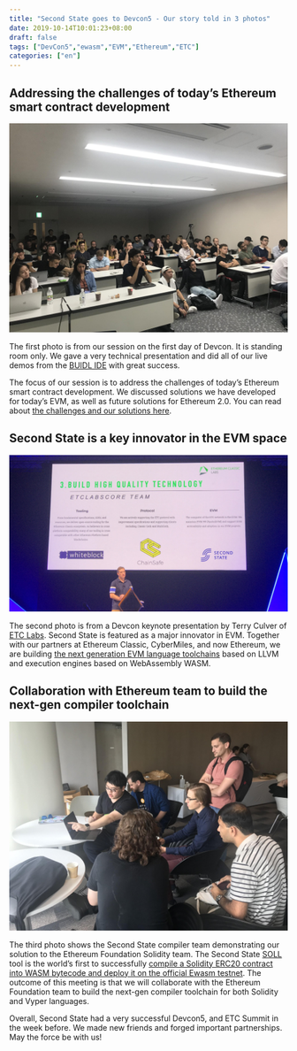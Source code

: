```yaml
---
title: "Second State goes to Devcon5 - Our story told in 3 photos"
date: 2019-10-14T10:01:23+08:00
draft: false
tags: ["DevCon5","ewasm","EVM","Ethereum","ETC"]
categories: ["en"]
---
```


## Addressing the challenges of today’s Ethereum smart contract development

![Second State at DevCon5](/images/20191014-SecondState-at-DevCon5-01.png)

The first photo is from our session on the first day of Devcon. It is standing room only. We gave a very technical presentation and did all of our live demos from the [BUIDL IDE](https://docs.secondstate.io/buidl-developer-tool/why-buidl) with great success. 

The focus of our session is to address the challenges of today’s Ethereum smart contract development. We discussed solutions we have developed for today’s EVM, as well as future solutions for Ethereum 2.0. You can read about [the challenges and our solutions here](https://www.secondstate.io/devcon5/). 

## Second State is a key innovator in the EVM space

![Second State at DevCon5](/images/20191014-SecondState-at-DevCon5-02.png)


The second photo is from a Devcon keynote presentation by Terry Culver of [ETC Labs](https://etclabs.org/). Second State is featured as a major innovator in EVM. Together with our partners at Ethereum Classic, CyberMiles, and now Ethereum, we are building [the next generation EVM language toolchains](https://blog.secondstate.io/post/20190901-etc-partners-with-secondstate/) based on LLVM and execution engines based on WebAssembly WASM. 

## Collaboration with Ethereum team to build the next-gen compiler toolchain

![Second State at DevCon5](/images/20191014-SecondState-at-DevCon5-03.png)

The third photo shows the Second State compiler team demonstrating our solution to the Ethereum Foundation Solidity team. The Second State [SOLL](https://github.com/second-state/soll) tool is the world’s first to successfully [compile a Solidity ERC20 contract into WASM bytecode and deploy it on the official Ewasm testnet](https://www.youtube.com/watch?v=X-A6sP_HTy0). The outcome of this meeting is that we will collaborate with the Ethereum Foundation team to build the next-gen compiler toolchain for both Solidity and Vyper languages. 

Overall, Second State had a very successful Devcon5, and ETC Summit in the week before. We made new friends and forged important partnerships. May the force be with us!

